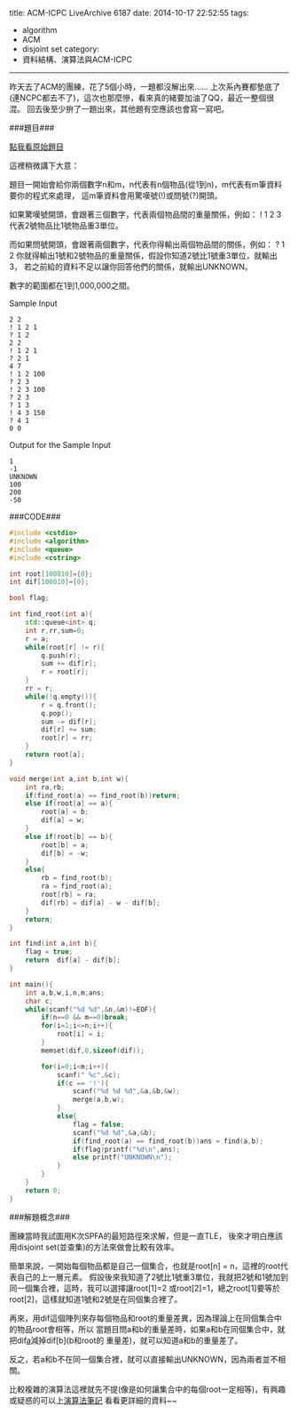 title: ACM-ICPC LiveArchive 6187 <Never Wait for Weights>
date: 2014-10-17 22:52:55
tags:
- algorithm
- ACM
- disjoint set
category:
- 資料結構、演算法與ACM-ICPC
---

昨天去了ACM的團練，花了5個小時，一題都沒解出來......
上次系內賽都墊底了(連NCPC都去不了)，這次也那麼慘，看來真的緒要加油了QQ，最近一整個很混。
回去後至少拚了一題出來，其他題有空應該也會寫一寫吧。

<!--more-->

###題目###

[點我看原始題目](https://icpcarchive.ecs.baylor.edu/index.php?option=com_onlinejudge&Itemid=8&category=585&page=show_problem&problem=4198)

這裡稍微講下大意：

題目一開始會給你兩個數字n和m，n代表有n個物品(從1到n)，m代表有m筆資料要你的程式來處理，
這m筆資料會用驚嘆號(!)或問號(?)開頭。

如果驚嘆號開頭，會跟著三個數字，代表兩個物品間的重量關係，例如：
! 1 2 3
代表2號物品比1號物品重3單位。

而如果問號開頭，會跟著兩個數字，代表你得輸出兩個物品間的關係，例如：
? 1 2
你就得輸出1號和2號物品的重量關係，假設你知道2號比1號重3單位，就輸出3，
若之前給的資料不足以讓你回答他們的關係，就輸出UNKNOWN。

數字的範圍都在1到1,000,000之間。



Sample Input
```
2 2
! 1 2 1
? 1 2
2 2
! 1 2 1
? 2 1
4 7
! 1 2 100
? 2 3
! 2 3 100
? 2 3
? 1 3
! 4 3 150
? 4 1
0 0
```
Output for the Sample Input
```
1
-1
UNKNOWN
100
200
-50
```

###CODE###

```C++
#include <cstdio>
#include <algorithm>
#include <queue>
#include <cstring>

int root[100010]={0};
int dif[100010]={0};

bool flag;

int find_root(int a){
	std::queue<int> q;
	int r,rr,sum=0;
	r = a;
	while(root[r] != r){
		q.push(r);
		sum += dif[r];
		r = root[r];
	}
	rr = r;
	while(!q.empty()){
		r = q.front();
		q.pop();
		sum -= dif[r];
		dif[r] += sum;
		root[r] = rr; 
	}
	return root[a];
}

void merge(int a,int b,int w){
	int ra,rb;
	if(find_root(a) == find_root(b))return;
	else if(root[a] == a){
		root[a] = b;
		dif[a] = w;
	}
	else if(root[b] == b){
		root[b] = a;
		dif[b] = -w;
	}
	else{
		rb = find_root(b);
		ra = find_root(a);
		root[rb] = ra;
		dif[rb] = dif[a] - w - dif[b]; 
	}
	return;
}

int find(int a,int b){
	flag = true;
	return  dif[a] - dif[b];
}

int main(){
	int a,b,w,i,n,m,ans;
	char c;
	while(scanf("%d %d",&n,&m)!=EOF){
		if(n==0 && m==0)break;
		for(i=1;i<=n;i++){
			root[i] = i;
		}
		memset(dif,0,sizeof(dif));

		for(i=0;i<m;i++){
			scanf(" %c",&c);
			if(c == '!'){
				scanf("%d %d %d",&a,&b,&w);
				merge(a,b,w);
			}
			else{
				flag = false;
				scanf("%d %d",&a,&b);
				if(find_root(a) == find_root(b))ans = find(a,b);
				if(flag)printf("%d\n",ans);
				else printf("UNKNOWN\n");
			}
		}
	}
	return 0;
}
```

###解題概念###

團練當時我試圖用K次SPFA的最短路徑來求解，但是一直TLE，
後來才明白應該用disjoint set(並查集)的方法來做會比較有效率。

簡單來說，一開始每個物品都是自己一個集合，也就是root[n] = n，這裡的root代表自己的上一層元素。
假設後來我知道了2號比1號重3單位，我就把2號和1號加到同一個集合裡，這時，我可以選擇讓root[1]=2
或root[2]=1，總之root[1]要等於root[2]，這樣就知道1號和2號是在同個集合裡了。

再來，用dif這個陣列來存每個物品和root的重量差異，因為理論上在同個集合中的物品root會相等，所以
當題目問a和b的重量差時，如果a和b在同個集合中，就把dif[a](a和root的重量差)減掉dif[b](b和root的
重量差)，就可以知道a和b的重量差了。

反之，若a和b不在同一個集合裡，就可以直接輸出UNKNOWN，因為兩者並不相關。

比較複雜的演算法這裡就先不提(像是如何讓集合中的每個root一定相等)，有興趣或疑惑的可以上[演算法筆記](http://www.csie.ntnu.edu.tw/~u91029/Set.html#4)
看看更詳細的資料~~




